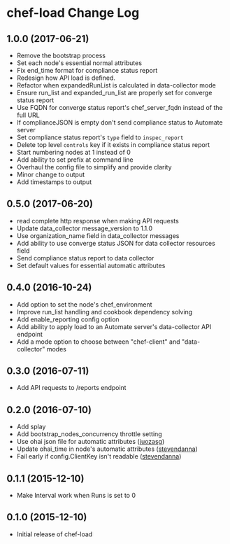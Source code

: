 # chef-load Change Log

## 1.0.0 (2017-06-21)

* Remove the bootstrap process
* Set each node's essential normal attributes
* Fix end_time format for compliance status report
* Redesign how API load is defined.
* Refactor when expandedRunList is calculated in data-collector mode
* Ensure run_list and expanded_run_list are properly set for converge status report
* Use FQDN for converge status report's chef_server_fqdn instead of the full URL
* If complianceJSON is empty don't send compliance status to Automate server
* Set compliance status report's `type` field to `inspec_report`
* Delete top level `controls` key if it exists in compliance status report
* Start numbering nodes at 1 instead of 0
* Add ability to set prefix at command line
* Overhaul the config file to simplify and provide clarity
* Minor change to output
* Add timestamps to output

## 0.5.0 (2017-06-20)

* read complete http response when making API requests
* Update data_collector message_version to 1.1.0
* Use organization_name field in data_collector messages
* Add ability to use converge status JSON for data collector resources field
* Send compliance status report to data collector
* Set default values for essential automatic attributes

## 0.4.0 (2016-10-24)

* Add option to set the node's chef_environment
* Improve run_list handling and cookbook dependency solving
* Add enable_reporting config option
* Add ability to apply load to an Automate server's data-collector API endpoint
* Add a mode option to choose between "chef-client" and "data-collector" modes

## 0.3.0 (2016-07-11)

* Add API requests to /reports endpoint

## 0.2.0 (2016-07-10)

* Add splay
* Add bootstrap_nodes_concurrency throttle setting
* Use ohai json file for automatic attributes ([juozasg](https://github.com/juozasg))
* Update ohai_time in node's automatic attributes ([stevendanna](https://github.com/stevendanna))
* Fail early if config.ClientKey isn't readable ([stevendanna](https://github.com/stevendanna))

## 0.1.1 (2015-12-10)

* Make Interval work when Runs is set to 0

## 0.1.0 (2015-12-10)

* Initial release of chef-load
